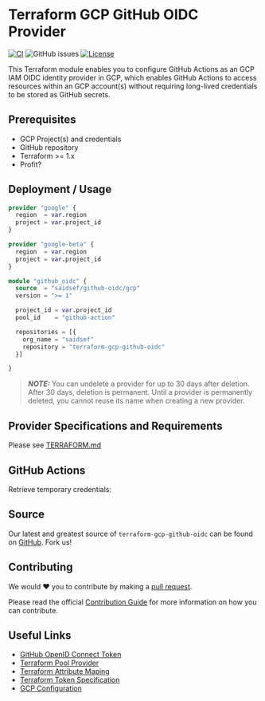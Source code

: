 # Terraform GCP GitHub OIDC Provider
[![CI](https://github.com/saidsef/terraform-gcp-github-oidc/actions/workflows/ci.yaml/badge.svg)](#deployment--usage) ![GitHub issues](https://img.shields.io/github/issues-raw/saidsef/terraform-gcp-github-oidc) [![License](https://img.shields.io/badge/License-Apache_2.0-blue.svg)](./LICENSE.md)

This Terraform module enables you to configure GitHub Actions as an GCP IAM OIDC identity provider in GCP, which enables GitHub Actions to access resources within an GCP account(s) without requiring long-lived credentials to be stored as GitHub secrets.

## Prerequisites

- GCP Project(s) and credentials
- GitHub repository
- Terraform >= 1.x
- Profit?

## Deployment / Usage

```terraform
provider "google" {
  region  = var.region
  project = var.project_id
}

provider "google-beta" {
  region  = var.region
  project = var.project_id
}

module "github_oidc" {
  source  = "saidsef/github-oidc/gcp"
  version = ">= 1"

  project_id = var.project_id
  pool_id    = "github-action"

  repositories = [{
    org_name = "saidsef"
    repository = "terraform-gcp-github-oidc"
  }]

}
```

> **_NOTE:_** You can undelete a provider for up to 30 days after deletion. After 30 days, deletion is permanent. Until a provider is permanently deleted, you cannot reuse its name when creating a new provider.

## Provider Specifications and Requirements

Please see [TERRAFORM.md](./TERRAFORM.md)

## GitHub Actions

Retrieve temporary credentials:

## Source

Our latest and greatest source of `terraform-gcp-github-oidc` can be found on [GitHub](https://github.com/saidsef/terraform-gcp-github-oidc/fork). Fork us!

## Contributing

We would :heart: you to contribute by making a [pull request](https://github.com/saidsef/terraform-gcp-github-oidc/pulls).

Please read the official [Contribution Guide](./CONTRIBUTING.md) for more information on how you can contribute.

## Useful Links

- [GitHub OpenID Connect Token](https://docs.github.com/en/actions/deployment/security-hardening-your-deployments/about-security-hardening-with-openid-connect)
- [Terraform Pool Provider](https://registry.terraform.io/providers/hashicorp/google/latest/docs/resources/iam_workload_identity_pool_provider)
- [Terraform Attribute Maping](https://registry.terraform.io/providers/hashicorp/google/latest/docs/resources/iam_workload_identity_pool_provider#attribute_mapping)
- [Terraform Token Specification](https://developer.hashicorp.com/terraform/cloud-docs/workspaces/dynamic-provider-credentials/workload-identity-tokens#token-specification)
- [GCP Configuration](https://developer.hashicorp.com/terraform/cloud-docs/workspaces/dynamic-provider-credentials/gcp-configuration)
